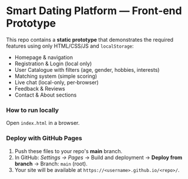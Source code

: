 # Smart Dating Platform — Front‑end Prototype

This repo contains a **static prototype** that demonstrates the required features using only HTML/CSS/JS and `localStorage`:
- Homepage & navigation
- Registration & Login (local only)
- User Catalogue with filters (age, gender, hobbies, interests)
- Matching system (simple scoring)
- Live chat (local-only, per‑browser)
- Feedback & Reviews
- Contact & About sections

### How to run locally
Open `index.html` in a browser.

### Deploy with GitHub Pages
1. Push these files to your repo's **main** branch.
2. In GitHub: *Settings → Pages* → Build and deployment → **Deploy from branch** → Branch: `main` (root).
3. Your site will be available at `https://<username>.github.io/<repo>/`.